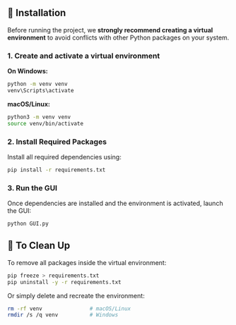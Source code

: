 
## 🔧 Installation

Before running the project, we **strongly recommend creating a virtual environment** to avoid conflicts with other Python packages on your system.

### 1. Create and activate a virtual environment

**On Windows:**


```bash
python -m venv venv
venv\Scripts\activate
```

**macOS/Linux:**
```bash
python3 -m venv venv
source venv/bin/activate
```

### 2. Install Required Packages

Install all required dependencies using:
```bash
pip install -r requirements.txt
```

### 3. Run the GUI

Once dependencies are installed and the environment is activated, launch the GUI:
```bash
python GUI.py
```

## 🧹 To Clean Up

To remove all packages inside the virtual environment:
```bash
pip freeze > requirements.txt
pip uninstall -y -r requirements.txt
```

Or simply delete and recreate the environment:
```bash
rm -rf venv               # macOS/Linux
rmdir /s /q venv          # Windows
```
